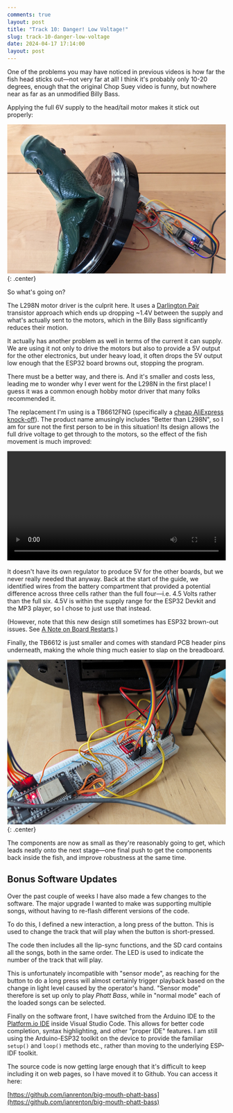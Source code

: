 ```yaml
---
comments: true
layout: post
title: "Track 10: Danger! Low Voltage!"
slug: track-10-danger-low-voltage
date: 2024-04-17 17:14:00
layout: post
---
```


One of the problems you may have noticed in previous videos is how far the fish head sticks out&mdash;not very far at all! I think it's probably only 10-20 degrees, enough that the original Chop Suey video is funny, but nowhere near as far as an unmodified Billy Bass.

Applying the full 6V supply to the head/tail motor makes it stick out properly:

![Billy Bass with its head stuck out, breadboard and various clutter in the background](/img/projects/big-mouth-phatt-bass/21.jpg){: .center}

So what's going on?

The L298N motor driver is the culprit here. It uses a [Darlington Pair](https://en.wikipedia.org/wiki/Darlington_transistor) transistor approach which ends up dropping ~1.4V between the supply and what's actually sent to the motors, which in the Billy Bass significantly reduces their motion.

It actually has another problem as well in terms of the current it can supply. We are using it not only to drive the motors but also to provide a 5V output for the other electronics, but under heavy load, it often drops the 5V output low enough that the ESP32 board browns out, stopping the program.

There must be a better way, and there is. And it's smaller and costs less, leading me to wonder why I ever went for the L298N in the first place! I guess it was a common enough hobby motor driver that many folks recommended it.

The replacement I'm using is a TB6612FNG (specifically a [cheap AliExpress knock-off](https://www.aliexpress.com/item/1005005756666126.html)). The product name amusingly includes "Better than L298N", so I am for sure not the first person to be in this situation! Its design allows the full drive voltage to get through to the motors, so the effect of the fish movement is much improved:

<center><video style="width: 720px; max-width:100%" controls><source src="https://video.ianrenton.com/phattbass/phattbass3.webm" type="video/webm"></video></center>

It doesn't have its own regulator to produce 5V for the other boards, but we never really needed that anyway. Back at the start of the guide, we identified wires from the battery compartment that provided a potential difference across three cells rather than the full four&mdash;i.e. 4.5 Volts rather than the full six. 4.5V is within the supply range for the ESP32 Devkit and the MP3 player, so I chose to just use that instead.

(However, note that this new design still sometimes has ESP32 brown-out issues. See [A Note on Board Restarts](/projects/big-mouth-phatt-bass/a-note-on-board-restarts).)

Finally, the TB6612 is just smaller and comes with standard PCB header pins underneath, making the whole thing much easier to slap on the breadboard.

![Billy Bass with breadboard behind it showing the new set of components](/img/projects/big-mouth-phatt-bass/22.jpg){: .center}

The components are now as small as they're reasonably going to get, which leads neatly onto the next stage&mdash;one final push to get the components back inside the fish, and improve robustness at the same time.

## Bonus Software Updates

Over the past couple of weeks I have also made a few changes to the software. The major upgrade I wanted to make was supporting multiple songs, without having to re-flash different versions of the code.

To do this, I defined a new interaction, a long press of the button. This is used to change the track that will play when the button is short-pressed.

The code then includes all the lip-sync functions, and the SD card contains all the songs, both in the same order. The LED is used to indicate the number of the track that will play.

This is unfortunately incompatible with "sensor mode", as reaching for the button to do a long press will almost certainly trigger playback based on the change in light level caused by the operator's hand. "Sensor mode" therefore is set up only to play *Phatt Bass*, while in "normal mode" each of the loaded songs can be selected.

Finally on the software front, I have switched from the Arduino IDE to the [Platform.io IDE](https://platformio.org/) inside Visual Studio Code. This allows for better code completion, syntax highlighting, and other "proper IDE" features. I am still using the Arduino-ESP32 toolkit on the device to provide the familiar `setup()` and `loop()` methods etc., rather than moving to the underlying ESP-IDF toolkit.

The source code is now getting large enough that it's difficult to keep including it on web pages, so I have moved it to Github. You can access it here:

[https://github.com/ianrenton/big-mouth-phatt-bass](https://github.com/ianrenton/big-mouth-phatt-bass)

